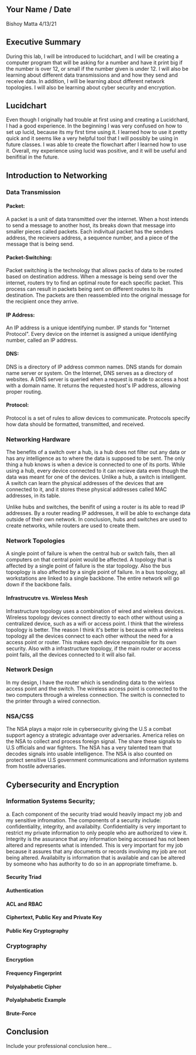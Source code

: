 ## Your Name / Date
Bishoy Matta
4/13/21
## Executive Summary 
During this lab, I will be introduced to lucidchart, and I will be creating a computer program that will be asking for a number and have it print big if the number is over 12, or small if the number given is under 12. I will also be learning about different data transmissions and and how they send and receive data. In addition, I will be learning about different network topologies. I will also be learning about cyber security and encryption.

## Lucidchart
Even though I originally had trouble at first using and creating a Lucidchard, I had a good experience. In the beginning I was very confused on how to set up lucid, because its my first time using it. I learned how to use it pretty quick and it seems like a very helpful tool that I will possibly be using in future classes. I was able to create the flowchart after I learned how to use it. Overall, my experience using lucid was positive, and it will be useful and benifitial in the future.
## Introduction to Networking
### Data Transmission

#### Packet:  
A packet is a unit of data transmitted over the internet. When a host intends to send a message to another host, its breaks down that message into smaller pieces called packets. Each indivitual packet has the senders address, the recievers address, a sequence number, and a piece of the message that is being send.
#### Packet-Switching:
Packet switching is the technology that allows packs of data to be routed based on destination address. When a message is being send over the internet, routers try to find an optimal route for each specific packet. This process can result in packets being sent on different routes to its destination. The packets are then reassembled into the original message for the recipient once they arrive.
#### IP Address:
An IP address is a unique identifying number. IP stands for "Internet Protocol". Every device on the internet is assigned a unique identifying number, called an IP address.
#### DNS:
DNS is a directory of IP address common names. DNS stands for domain name server or system. On the Internet, DNS serves as a directory of websites. A DNS server is queried when a request is made to access a host with a domain name. It returns the requested host's IP address, allowing proper routing.
#### Protocol:
Protocol is a set of rules to allow devices to communicate. Protocols specify how data should be formatted, transmitted, and received.
### Networking Hardware
The benefits of a switch over a hub, is a hub does not filter out any data or has any intelligence as to where the data is supposed to be sent. The only thing a hub knows is when a device is connected to one of its ports. While using a hub, every device connected to it can recieve data even though the data was meant for one of the devices. Unlike a hub, a switch is intelligent. A switch can learn the physical addresses of the devices that are connected to it, and it stores these physical addresses called MAC addresses, in its table.

Unlike hubs and switches, the benifit of using a router is its able to read IP addresses. By a router reading IP addresses, it will be able to exchange data outside of their own network. In conclusion, hubs and switches are used to create networks, while routers are used to create them. 
### Network Topologies
A single point of failure is when the central hub or switch fails, then all computers on that central point would be affected. A topology that is affected by a single point of failure is the star topology. Also the bus topoplogy is also affected by a single point of failure. In a bus topology, all workstations are linked to a single backbone. The entire network will go down if the backbone fails.

#### Infrastrucutre vs. Wireless Mesh
Infrastructure topology uses a combination of wired and wireless devices. Wireless topology devices connect directly to each other without using a centralized device, such as a wifi or access point. I think that the wireless topology is better. The reason I think it's better is because with a wireless topology all the devices connect to each other without the need for a access point or router. This makes each device responsible for its own security. Also with a infrastructure topology, if the main router or access point fails, all the devices connected to it will also fail.
### Network Design
In my design, I have the router which is sendinding data to the wirless access point and the switch. The wireless access point is connected to the two computers through a wireless connection. The switch is connected to the printer through a wired connection.
### NSA/CSS
The NSA plays a major role in cybersecurity giving the U.S a combat support agency a strategic advantage over adversaries. America relies on the NSA to collect and process foreign signal. The share these signals to U.S officials and war fighters. The NSA has a very talented team that decodes signals into usable intelligence. The NSA is also counted on protect sensitive U.S government communications and information systems from hostile adversaries.
## Cybersecurity and Encryption

### Information Systems Security;
a.  Each component of the security triad would heavily impact my job and my sensitive infromation. The components of a security include: confidentiality, integrity, and availabilty. Confidentiality is very important to restrict my private information to only people who are authorized to view it. Integrity is the assurance that any information being accessed has not been altered and represents what is intended. This is very important for my job because it assures that any documents or records involving my job are not being altered. Availabilty is information that is available and can be altered by someone who has authority to do so in an appropriate timeframe.
b. 
#### Security Triad
#### Authentication
#### ACL and RBAC
#### Ciphertext, Public Key and Private Key
#### Public Key Cryptography

### Cryptography
#### Encryption
#### Frequency Fingerprint
#### Polyalphabetic Cipher
#### Polyalphabetic Example

#### Brute-Force

## Conclusion
Include your professional conclusion here...

